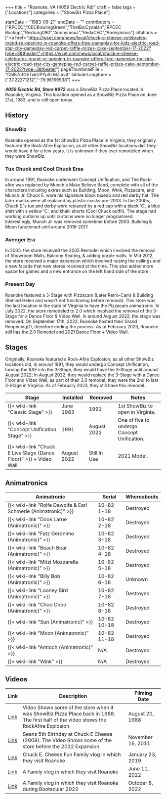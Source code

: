 +++
title = "Roanoke, VA (4059 Electric Rd)"
draft = false
tags = ["Locations"]
categories = ["ShowBiz Pizza Place"]


startDate = "1983-06-21"
endDate = ""
contributors = ["RPCEC","CECBowlingGreen","ThatBoiCydalan","RPCEC Backup","Rexburg090","Anonymous","RedaCEC","Anonymous"]
citations = ["<a href=\"https://wset.com/news/local/chuck-e-cheese-celebrates-grand-re-opening-in-roanoke-offers-free-gameplay-for-kids-electric-road-star-city-gameplay-red-carpet-raffle-prizes-cake-september-17-2022?type=3&theater\">https://wset.com/news/local/chuck-e-cheese-celebrates-grand-re-opening-in-roanoke-offers-free-gameplay-for-kids-electric-road-star-city-gameplay-red-carpet-raffle-prizes-cake-september-17-2022?type=3&theater</a>"]
pageThumbnailFile = "Cbl87ufGETxkUPYpSLMZ.avif"
latitudeLongitude = ["37.22271212","-79.98169938"]
+++

***4059 Electric Rd, Store #972*** was a ShowBiz Pizza Place located in Roanoke, Virginia. This location opened as a ShowBiz Pizza Place on June 21st, 1983, and is still open today.

## History

### ShowBiz

Roanoke opened as the 1st ShowBiz Pizza Place in Virginia, they originally featured the Rock-Afire Explosion, as all other ShowBiz locations did. they would have it for a few years. It is unknown if they ever remodeled when they were ShowBiz.

### Tux Chuck and Cool Chuck Eras

In around 1991, Roanoke underwent Concept Unification, and The Rock-afire was replaced by Munch's Make Believe Band, complete with all of the characters including extras such as Building, Moon, Wink, Pizzacam, and Munch Jr. Chuck E. wore his signature black tuxedo and red derby hat. The latex masks were all replaced by plastic masks pre-2003. In the 2000s, Chuck E.'s tux and derby were replaced by a red cap with a black 'C', a blue shirt with a yellow 'C', and khaki shorts (Cool Chuck outfit). The stage had working curtains up until curtains were no longer programmed. Interestingly, Munch Jr. was removed sometime before 2003. Building &amp; Moon functioned until around 2016-2017.

### Avenger Era

In 2005, the store received the 2005 Remodel which involved the removal of Showroom Walls, Balcony Seating, &amp; adding purple walls. In Mid 2012, the store received a major expansion which involved raising the ceilings and a new facade that new stores received at the time. This also added more space for games and a new entrance on the left hand side of the store.

### Present Day

Roanoke featured a 3-Stage with Pizzacam (Later Retro-Cam) &amp; Building (Behind Helen and wasn't not functioning before removal). This store was the last location in the state of Virginia to have the Pizzacam animatronic. In July 2022, the store remodeled to 2.0 which involved the removal of the 3-Stage for a Dance Floor &amp; Video Wall. In around August 2022, the stage was removed. On September 17th, 2022, Roanoke hosted their Grand Reopening(1), therefore ending the process. As of February 2023, Roanoke still has the 2.0 Remodel and 2021 Dance Floor + Video Wall.

## Stages

Originally, Roanoke featured a Rock-Afire Explosion, as all other ShowBiz locations did, in around 1991, they would undergo Concept Unification, turning the RAE into the 3-Stage, they would have the 3-Stage until around August 2022; In August 2022, they would replace the 3-Stage with a Dance Floor and Video Wall, as part of their 2.0 remodel, they were the 2nd to last 3-Stage in Virginia. As of February 2023, they still have this remodel.

| Stage                                                                   | Installed   | Removed      | Notes                                       |
|-------------------------------------------------------------------------|-------------|--------------|---------------------------------------------|
| {{< wiki-link "Classic Stage" >}}                                 | June 1983   | 1991         | 1st ShowBiz to open in Virginia.            |
| {{< wiki-link "Concept Unification Stage" >}}                     | 1991        | August 2022  | One of five to undergo Concept Unification. |
| {{< wiki-link "Chuck E Live Stage (Dance Floor)" >}} + Video Wall | August 2022 | Still In Use | 2021 Model.                                 |

## Animatronics

| Animatronic                                                               | Serial      | Whereabouts |
|---------------------------------------------------------------------------|-------------|-------------|
| {{< wiki-link "Rolfe Dewolfe &amp; Earl Schmerle (Animatronic)" >}} | 10-82 1-18  | Destroyed   |
| {{< wiki-link "Dook Larue (Animatronic)" >}}                        | 10-82 2-18  | Destroyed   |
| {{< wiki-link "Fatz Geronimo (Animatronic)" >}}                     | 10-82 3-18  | Destroyed   |
| {{< wiki-link "Beach Bear (Animatronic)" >}}                        | 10-82 4-18  | Destroyed   |
| {{< wiki-link "Mitzi Mozzarella (Animatronic)" >}}                  | 10-82 5-18  | Destroyed   |
| {{< wiki-link "Billy Bob (Animatronic)" >}}                         | 10-82 6-18  | Unknown     |
| {{< wiki-link "Looney Bird (Animatronic)" >}}                       | 10-82 7-18  | Destroyed   |
| {{< wiki-link "Choo Choo (Animatronic)" >}}                         | 10-82 8-18  | Destroyed   |
| {{< wiki-link "Sun (Animatronic)" >}}                               | 10-82 10-18 | Destroyed   |
| {{< wiki-link "Moon (Animatronic)" >}}                              | 10-82 11-18 | Destroyed   |
| {{< wiki-link "Antioch (Animatronic)" >}}                           | N/A         | Destroyed   |
| {{< wiki-link "Wink" >}}                                            | N/A         | Destroyed   |

## Videos

| Link                                                 | Description                                                                                                                            | Filming Date      |
|------------------------------------------------------|----------------------------------------------------------------------------------------------------------------------------------------|-------------------|
| [Link](https://www.youtube.com/watch?v=2rHFnKhY8kgo) | Video Shows some of the store when it was ShowBiz Pizza Place back in 1988. The first half of the video shows the RockAfire Explosion. | August 20, 1988   |
| [Link](https://www.youtube.com/watch?v=28jvmpSAJAg)  | Seans 5th Birthday at Chuck E Cheese (2009). The Video Shows some of the store before the 2012 Expansion.                              | November 16, 2011 |
| [Link](https://www.youtube.com/watch?v=IZEadsjQcdQ)  | Chuck E. Cheese Fun Family vlog in which they visit Roanoke                                                                            | January 23, 2019  |
| [Link](https://www.youtube.com/watch?v=-iBs8ciP1sY)  | A Family vlog in which they visit Roanoke                                                                                              | June 11, 2022     |
| [Link](https://www.youtube.com/watch?v=6swIlmDTC2M)  | A Family vlog in which they visit Roanoke during Bootacular 2022                                                                       | October 8, 2022   |
